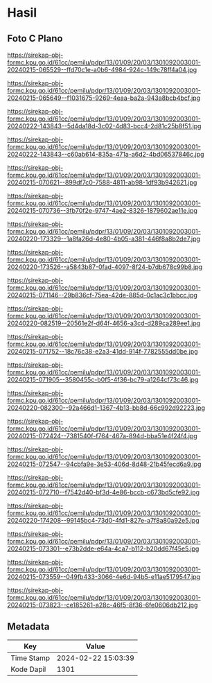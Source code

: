 # Hasil

## Foto C Plano

https://sirekap-obj-formc.kpu.go.id/61cc/pemilu/pdpr/13/01/09/20/03/1301092003001-20240215-065529--ffd70c1e-a0b6-4984-924c-149c78ff4a04.jpg

https://sirekap-obj-formc.kpu.go.id/61cc/pemilu/pdpr/13/01/09/20/03/1301092003001-20240215-065649--f1031675-9269-4eaa-ba2a-943a8bcb4bcf.jpg

https://sirekap-obj-formc.kpu.go.id/61cc/pemilu/pdpr/13/01/09/20/03/1301092003001-20240222-143843--5d4da18d-3c02-4d83-bcc4-2d81c25b8f51.jpg

https://sirekap-obj-formc.kpu.go.id/61cc/pemilu/pdpr/13/01/09/20/03/1301092003001-20240222-143843--c60ab614-835a-471a-a6d2-4bd06537846c.jpg

https://sirekap-obj-formc.kpu.go.id/61cc/pemilu/pdpr/13/01/09/20/03/1301092003001-20240215-070621--899df7c0-7588-4811-ab98-1df93b942621.jpg

https://sirekap-obj-formc.kpu.go.id/61cc/pemilu/pdpr/13/01/09/20/03/1301092003001-20240215-070736--3fb70f2e-9747-4ae2-8326-1879602ae11e.jpg

https://sirekap-obj-formc.kpu.go.id/61cc/pemilu/pdpr/13/01/09/20/03/1301092003001-20240220-173329--1a8fa26d-4e80-4b05-a381-446f8a8b2de7.jpg

https://sirekap-obj-formc.kpu.go.id/61cc/pemilu/pdpr/13/01/09/20/03/1301092003001-20240220-173526--a5843b87-0fad-4097-8f24-b7db678c99b8.jpg

https://sirekap-obj-formc.kpu.go.id/61cc/pemilu/pdpr/13/01/09/20/03/1301092003001-20240215-071146--29b836cf-75ea-42de-885d-0c1ac3c1bbcc.jpg

https://sirekap-obj-formc.kpu.go.id/61cc/pemilu/pdpr/13/01/09/20/03/1301092003001-20240220-082519--20561e2f-d64f-4656-a3cd-d289ca289ee1.jpg

https://sirekap-obj-formc.kpu.go.id/61cc/pemilu/pdpr/13/01/09/20/03/1301092003001-20240215-071752--18c76c38-e2a3-41dd-914f-7782555dd0be.jpg

https://sirekap-obj-formc.kpu.go.id/61cc/pemilu/pdpr/13/01/09/20/03/1301092003001-20240215-071905--3580455c-b0f5-4f36-bc79-a1264cf73c46.jpg

https://sirekap-obj-formc.kpu.go.id/61cc/pemilu/pdpr/13/01/09/20/03/1301092003001-20240220-082300--92a466d1-1367-4b13-bb8d-66c992d92223.jpg

https://sirekap-obj-formc.kpu.go.id/61cc/pemilu/pdpr/13/01/09/20/03/1301092003001-20240215-072424--7381540f-f764-467a-894d-bba51e4f24f4.jpg

https://sirekap-obj-formc.kpu.go.id/61cc/pemilu/pdpr/13/01/09/20/03/1301092003001-20240215-072547--94cbfa9e-3e53-406d-8d48-21b45fecd6a9.jpg

https://sirekap-obj-formc.kpu.go.id/61cc/pemilu/pdpr/13/01/09/20/03/1301092003001-20240215-072710--f7542d40-bf3d-4e86-bccb-c673bd5cfe92.jpg

https://sirekap-obj-formc.kpu.go.id/61cc/pemilu/pdpr/13/01/09/20/03/1301092003001-20240220-174208--99145bc4-73d0-4fd1-827e-a7f8a80a92e5.jpg

https://sirekap-obj-formc.kpu.go.id/61cc/pemilu/pdpr/13/01/09/20/03/1301092003001-20240215-073301--e73b2dde-e64a-4ca7-b112-b20dd67f45e5.jpg

https://sirekap-obj-formc.kpu.go.id/61cc/pemilu/pdpr/13/01/09/20/03/1301092003001-20240215-073559--049fb433-3066-4e6d-94b5-e11ae5179547.jpg

https://sirekap-obj-formc.kpu.go.id/61cc/pemilu/pdpr/13/01/09/20/03/1301092003001-20240215-073823--ce185261-a28c-46f5-8f36-6fe0606db212.jpg


## Metadata

| Key        | Value               |
| ---------- | ------------------- |
| Time Stamp | 2024-02-22 15:03:39 |
| Kode Dapil | 1301                |



